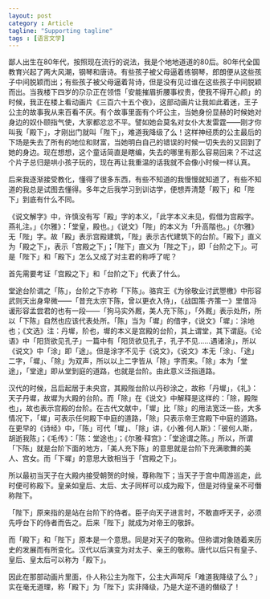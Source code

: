 ```yaml
---
layout: post
category : Article
tagline: "Supporting tagline"
tags : [语言文学]
---
```


鄙人出生在80年代，按照现在流行的说法，我是个地地道道的80后。80年代全国教育兴起了两大风潮，钢琴和唐诗。有些孩子被父母逼着练钢琴，郎朗便从这些孩子中间脱颖而出；有些孩子被父母逼着背诗，但是没有见过谁在这些孩子中间脱颖而出。当我楼下四岁的尕尕正在领悟「安能摧眉折腰事权贵，使我不得开心颜」的时候，我正在楼上看动画片《三百六十五个夜》，这部动画片让我如此着迷，王子公主的故事我从来百看不厌。有个故事里面有个坏公主，当她身份显赫的时候她对身边的奴仆颐指气使，大家都忿忿不平。譬如她会莫名对女仆大发雷霆——刚才你叫我「殿下」，才刚出门就叫「陛下」，难道我降级了么！这样神经质的公主最后的下场是失去了所有的地位和财富，当她明白自己的错误的时候一切失去的又回到了她的身边。现在想想，这个童话简直是瞎编，失去的哪里有那么容易回来？不过这个片子总归是哄小孩子玩的，现在再让我重温的话我就不会像小时候一样认真。

后来我逐渐接受教化，懂得了很多东西，有些不知道的我慢慢就知道了，有些不知道的我总是试图去懂得。多年之后我学习到训诂学，便想弄清楚「殿下」和「陛下」到底有什么不同。

《说文解字》中，许慎没有写「殿」字的本义，「此字本义未见，假借为宫殿字。燕礼注。」《尔雅》：「堂皇，殿也。」《说文》「陛」的本义为「升高階也。」《尔雅》无「陛」字。故「殿」表示宫殿建筑，「陛」表示古代建筑下的台阶。「殿下」直义为「殿之下」，表示「宫殿之下」；「陛下」直义为「陛之下」，即「台阶之下」。可是「陛下」和「殿下」怎么又成了对主君的称呼了呢？

首先需要考证「宫殿之下」和「台阶之下」代表了什么。

堂途台阶谓之「陈」，台阶之下亦称「下陈」。骆宾王《为徐敬业讨武瞾檄》中形容武则天出身卑微——「昔充太宗下陈，曾以更衣入侍」，《战国策·齐策一》里借冯谖形容孟尝君的也有一段——「狗马实外厩，美人充下陈」，「外厩」表示处所，所以「下陈」自然也应该代表处所。「陈」当为「墀」的借字，《说文》「墀」：涂地也；《文选》注：丹墀，阶也，墀的本义是宫殿的台阶，其上谓堂，其下谓庭。《论语》中「阳货欲见孔子」一篇中有「阳货欲见孔子，孔子不见……遇诸涂」，所以《说文》中「涂」即「途」。但是涂字不见于《说文》，《说文》本无「涂」、「途」二字，「墀」、「除」为双声，所以以上二字皆从「除」字而来。「除」本为「堂途」，「堂途」即从堂到庭的道路，也就是台阶。由此意义泛指道路。

汉代的时候，吕后起居于未央宫，其殿陛台阶以丹砂涂之，故称「丹墀」，《礼》：天子丹墀，故墀为大殿的台阶。而「除」在《说文》中解释是这样的：「除，殿陛也」，故也表示宫殿的台阶。在古代文献中，「墀」比「除」的用法宽泛一些，大多情况下，「墀」可表示任何殿下中庭的道路，「除」只表示帝王宫殿下中庭的道路。在更早的《诗经》中，「陈」可代「墀」、「除」讲，《小雅·何人斯》：「彼何人斯，胡逝我陈」；《毛传》：「陈：堂途也」；《尔雅·释宫》：「堂途谓之陈。」所以，所谓「下陈」就是台阶下面的地方，「美人充下陈」的意思就是台阶下充满歌舞的美人、宫女。而「下墀」的意思大致相当于「宫殿之下」。

所以最初当天子在大殿内接受朝贺的时候，尊称陛下；当天子于宫中周游巡走，此时便可称殿下。皇亲如皇后、太后、太子同样可以成为殿下，但是对待皇亲不可僭称陛下。

「陛下」原来指的是站在台阶下的侍者。臣子向天子进言时，不敢直呼天子，必须先呼台下的侍者而告之。后来「陛下」就成为对帝王的敬辞。

而「殿下」和「陛下」原本是一个意思。同是对天子的敬称。但称谓对象随着来历史的发展而有所变化。汉代以后演变为对太子、亲王的敬称。唐代以后只有皇子、皇后、皇太后可以称为「殿下」。

因此在那部动画片里面，仆人称公主为陛下，公主大声呵斥「难道我降级了么？」实在毫无道理，称「殿下」为「陛下」实非降级，乃是大逆不道的僭级了！